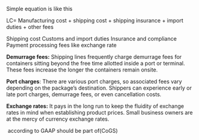 
Simple equation is like this 

LC= Manufacturing cost + shipping cost + shipping insurance + import duties + other fees

Shipping cost
Customs and import duties
Insurance and compliance
Payment processing fees like exchange rate

**Demurrage fees:** Shipping lines frequently charge demurrage fees for containers sitting beyond the free time allotted inside a port or terminal. These fees increase the longer the containers remain onsite.

**Port charges**: There are various port charges, so associated fees vary depending on the package’s destination. Shippers can experience early or late port charges, demurrage fees, or even cancellation costs.

**Exchange rates:** It pays in the long run to keep the fluidity of exchange rates in mind when establishing product prices. Small business owners are at the mercy of currency exchange rates.

 according to GAAP should be part of(CoGS)